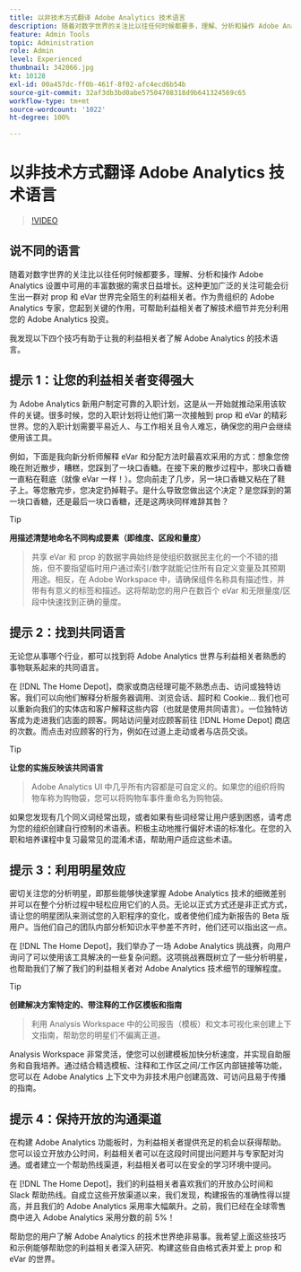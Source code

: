 ```yaml
---
title: 以非技术方式翻译 Adobe Analytics 技术语言
description: 随着对数字世界的关注比以往任何时候都要多，理解、分析和操作 Adobe Analytics 设置中可用的丰富数据的需求日益增长。这种更加广泛的关注可能会衍生出一群对 prop 和 eVar 世界完全陌生的利益相关者。作为贵组织的 Adobe Analytics 专家，您起到关键的作用，可帮助利益相关者了解技术细节并充分利用您的 Adobe Analytics 投资。
feature: Admin Tools
topic: Administration
role: Admin
level: Experienced
thumbnail: 342066.jpg
kt: 10128
exl-id: 00a457dc-ff0b-461f-8f02-afc4ecd6b54b
source-git-commit: 32af3db3bd0abe57504708318d9b641324569c65
workflow-type: tm+mt
source-wordcount: '1022'
ht-degree: 100%

---
```


# 以非技术方式翻译 Adobe Analytics 技术语言

>[!VIDEO](https://video.tv.adobe.com/v/342066/?quality=12&learn=on)

## 说不同的语言

随着对数字世界的关注比以往任何时候都要多，理解、分析和操作 Adobe Analytics 设置中可用的丰富数据的需求日益增长。这种更加广泛的关注可能会衍生出一群对 prop 和 eVar 世界完全陌生的利益相关者。作为贵组织的 Adobe Analytics 专家，您起到关键的作用，可帮助利益相关者了解技术细节并充分利用您的 Adobe Analytics 投资。

我发现以下四个技巧有助于让我的利益相关者了解 Adobe Analytics 的技术语言。

## 提示 1：让您的利益相关者变得强大

为 Adobe Analytics 新用户制定可靠的入职计划，这是从一开始就推动采用该软件的关键。很多时候，您的入职计划将让他们第一次接触到 prop 和 eVar 的精彩世界。您的入职计划需要平易近人、与工作相关且令人难忘，确保您的用户会继续使用该工具。

例如，下面是我向新分析师解释 eVar 和分配方法时最喜欢采用的方式：想象您傍晚在附近散步，糟糕，您踩到了一块口香糖。在接下来的散步过程中，那块口香糖一直粘在鞋底（就像 eVar 一样！）。您向前走了几步，另一块口香糖又粘在了鞋子上。等您散完步，您决定扔掉鞋子。是什么导致您做出这个决定？是您踩到的第一块口香糖，还是最后一块口香糖，还是这两块同样难辞其咎？

>[!TIP]
>
>**用描述清楚地命名不同构成要素（即维度、区段和量度）**
>>共享 eVar 和 prop 的数据字典始终是使组织数据民主化的一个不错的措施，但不要指望临时用户通过索引/数字就能记住所有自定义变量及其预期用途。相反，在 Adobe Workspace 中，请确保组件名称具有描述性，并带有有意义的标签和描述。这将帮助您的用户在数百个 eVar 和无限量度/区段中快速找到正确的量度。

## 提示 2：找到共同语言

无论您从事哪个行业，都可以找到将 Adobe Analytics 世界与利益相关者熟悉的事物联系起来的共同语言。

在 [!DNL The Home Depot]，商家或商店经理可能不熟悉点击、访问或独特访客。我们可以向他们解释分析服务器调用、浏览会话、超时和 Cookie... 我们也可以重新向我们的实体店和客户解释这些内容（也就是使用共同语言）。一位独特访客成为走进我们店面的顾客。网站访问量对应顾客前往 [!DNL Home Depot] 商店的次数。而点击对应顾客的行为，例如在过道上走动或者与店员交谈。

>[!TIP]
>
>**让您的实施反映该共同语言**
>>Adobe Analytics UI 中几乎所有内容都是可自定义的。如果您的组织将购物车称为购物袋，您可以将购物车事件重命名为购物袋。
>
>如果您发现有几个同义词经常出现，或者如果有些词经常让用户感到困惑，请考虑为您的组织创建自行控制的术语表。积极主动地推行偏好术语的标准化。在您的入职和培养课程中复习最常见的混淆术语，帮助用户适应这些术语。

## 提示 3：利用明星效应

密切关注您的分析明星，即那些能够快速掌握 Adobe Analytics 技术的细微差别并可以在整个分析过程中轻松应用它们的人员。无论以正式方式还是非正式方式，请让您的明星团队来测试您的入职程序的变化，或者使他们成为新报告的 Beta 版用户。当他们自己的团队内部分析知识水平参差不齐时，他们还可以指出这一点。

在 [!DNL The Home Depot]，我们举办了一场 Adobe Analytics 挑战赛，向用户询问了可以使用该工具解决的一些复杂问题。这项挑战赛既树立了一些分析明星，也帮助我们了解了我们的利益相关者对 Adobe Analytics 技术细节的理解程度。

>[!TIP]
>
>**创建解决方案特定的、带注释的工作区模板和指南**
>>利用 Analysis Workspace 中的公司报告（模板）和文本可视化来创建上下文指南，帮助您的明星们不偏离正道。
>
>Analysis Workspace 非常灵活，使您可以创建模板加快分析速度，并实现自助服务和自我培养。通过结合精选模板、注释和工作区之间/工作区内部链接等功能，您可以在 Adobe Analytics 上下文中为非技术用户创建高效、可访问且易于传播的指南。

## 提示 4：保持开放的沟通渠道

在构建 Adobe Analytics 功能板时，为利益相关者提供充足的机会以获得帮助。您可以设立开放办公时间，利益相关者可以在这段时间提出问题并与专家配对沟通。或者建立一个帮助热线渠道，利益相关者可以在安全的学习环境中提问。

在 [!DNL The Home Depot]，我们的利益相关者喜欢我们的开放办公时间和 Slack 帮助热线。自成立这些开放渠道以来，我们发现，构建报告的准确性得以提高，并且我们的 Adobe Analytics 采用率大幅飙升。之前，我们已经在全球零售商中进入 Adobe Analytics 采用分数的前 5%！

帮助您的用户了解 Adobe Analytics 的技术世界绝非易事。我希望上面这些技巧和示例能够帮助您的利益相关者深入研究、构建这些自由格式表并爱上 prop 和 eVar 的世界。
